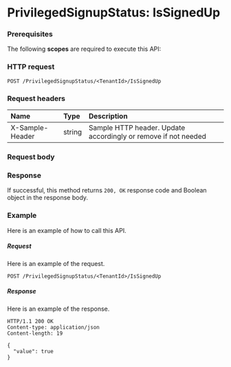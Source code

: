 # PrivilegedSignupStatus: IsSignedUp


### Prerequisites
The following **scopes** are required to execute this API: 
### HTTP request
<!-- { "blockType": "ignored" } -->
```http
POST /PrivilegedSignupStatus/<TenantId>/IsSignedUp

```
### Request headers
| Name       | Type | Description|
|:---------------|:--------|:----------|
| X-Sample-Header  | string  | Sample HTTP header. Update accordingly or remove if not needed|

### Request body

### Response
If successful, this method returns `200, OK` response code and Boolean object in the response body.

### Example
Here is an example of how to call this API.
##### Request
Here is an example of the request.
<!-- {
  "blockType": "request",
  "name": "privilegedsignupstatus_issignedup"
}-->
```http
POST /PrivilegedSignupStatus/<TenantId>/IsSignedUp
```

##### Response
Here is an example of the response.
<!-- {
  "blockType": "response",
  "truncated": false,
  "@odata.type": "boolean"
} -->
```http
HTTP/1.1 200 OK
Content-type: application/json
Content-length: 19

{
  "value": true
}
```

<!-- uuid: 48ec6d86-fa30-4611-be37-9725caa0735d
2015-10-19 10:21:31 UTC -->
<!-- {
  "type": "#page.annotation",
  "description": "PrivilegedSignupStatus: IsSignedUp",
  "keywords": "",
  "section": "documentation",
  "tocPath": ""
}-->